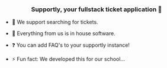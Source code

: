 ### <div align="center">Supportly, your fullstack ticket application 🚀</div>  
  

- 🔭 We support searching for tickets.  
  

- 🌱 Everything from us is in house software.  
  

- ❓ You can add FAQ's to your supportly instance!  
  

- ⚡ Fun fact: We developed this for our school...  
